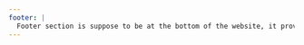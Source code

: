 ```yaml
---
footer: |
  Footer section is suppose to be at the bottom of the website, it provides some extra links related to the website such as social media accounts and sponsers, along with the copyright of the company and the contact information of the company.
---
```

